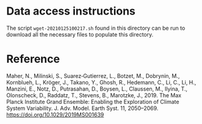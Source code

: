 # Data access instructions
The script `wget-20210125100217.sh` found in this directory can be run to download all the necessary files to populate this directory.

# Reference
Maher, N., Milinski, S., Suarez‐Gutierrez, L., Botzet, M., Dobrynin, M., Kornblueh, L., Kröger, J., Takano, Y., Ghosh, R., Hedemann, C., Li, C., Li, H., Manzini, E., Notz, D., Putrasahan, D., Boysen, L., Claussen, M., Ilyina, T., Olonscheck, D., Raddatz, T., Stevens, B., Marotzke, J., 2019. The Max Planck Institute Grand Ensemble: Enabling the Exploration of Climate System Variability. J. Adv. Model. Earth Syst. 11, 2050–2069. https://doi.org/10.1029/2019MS001639
